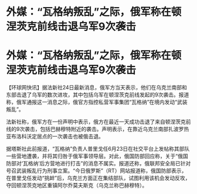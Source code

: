 # 外媒：“瓦格纳叛乱”之际，俄军称在顿涅茨克前线击退乌军9次袭击

# 外媒：“瓦格纳叛乱”之际，俄军称在顿涅茨克前线击退乌军9次袭击

【环球网快讯】据法新社24日最新消息，俄军方当天表示，他们在乌克兰南部和东部击退了乌军的数次进攻，其中包括乌军在顿涅茨克前线发起的9次袭击。报道称，俄军通报这一消息之际，俄官方指控私营军事集团“瓦格纳”在境内发动“武装叛乱”。

法新社称，俄军方在一份声明中表示，俄方在最近一天成功击退了来自顿涅茨克前线的9次袭击，包括巴赫穆特附近的袭击。声明表示，在靠近乌克兰南部扎波罗热亚布洛科沃定居点的一次袭击也被俄击退。

据塔斯社此前报道，“瓦格纳”负责人普里戈任6月23日在社交平台上发帖称其部队一些营地遭袭，并将其归咎于俄军事领导层。对此，俄国防部回应称，关于“俄国防部对‘瓦格纳’后方营地进行打击”的消息不属实。报道还称，俄联邦安全局已针对号召武装叛乱行为刑事立案。“今日俄罗斯”（RT）网站报道称，俄国防部表示，在普里戈任发动“挑衅”后，乌克兰方面正在集结部队，试图利用该机会发动反攻，夺回顿涅茨克地区重镇阿尔乔莫夫斯克（乌克兰称巴赫穆特）。

